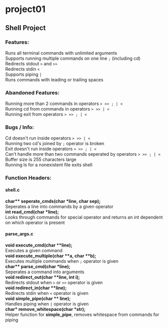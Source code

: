 # project01
## Shell Project
### Features:
Runs all terminal commands with unlimited arguments    
Supports running multiple commands on one line `;` (including cd)  
Redirects stdout `>` and `>>`  
Redirects stdin `<`  
Supports piping `|`  
Runs commands with leading or trailing spaces  
### Abandoned Features:
Running more than 2 commands in operators `> >> ; | <`    
Running cd from commands in operators `> >> | <`  
Running exit from operators `> >> ; | <`  
### Bugs / Info:
Cd doesn't run inside operators `> >> | <`  
Running two cd's joined by `;` operator is broken  
Exit doesn't run inside operators `> >> ; | <`   
Can't handle more than two commands seperated by operators `> >> ; | <`  
Buffer size is 255 characters large  
Running ls for a nonexistent file exits shell
### Function Headers:
#### shell.c
**char\*\* seperate_cmds(char \*line, char sep);**\
Seperates a line into commands by a given operator  
**int read_cmd(char \*line);**\
Looks through commands for special operator and returns an int dependent on which operator is present    
#### parse_args.c
**void execute_cmd(char \*\*line);**\
Executes a given command  
**void execute_multiple(char \*\*a, char \*\*b);**\
Executes multiple commands when `;` operator is given  
**char\*\* parse_cmd(char \*line);**\
Seperates a command into arguments  
**void redirect_out(char \*\*line, int i);**\
Redirects stdout when `>` or `>>` operator is given  
**void redirect_in(char \*\*line);**\
Redirects stdin when `<` operator is given  
**void simple_pipe(char \*\* line);**\
Handles piping when `|` operator is given  
**char\* remove_whitespace(char \*str);**\
Helper function for **simple_pipe**, removes whitespace from commands for piping  
